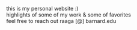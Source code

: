 this is my personal website :)   
highlights of some of my work & some of favorites    
feel free to reach out raaga [@] barnard.edu    
